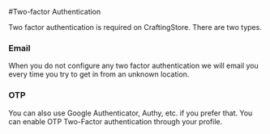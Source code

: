 #Two-factor Authentication

Two factor authentication is required on CraftingStore. There are two types.

### Email
When you do not configure any two factor authentication we will email you every time you try to get in from an unknown location.

### OTP
You can also use Google Authenticator, Authy, etc. if you prefer that. You can enable OTP Two-Factor authentication through your profile.